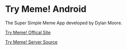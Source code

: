 # Try Meme! Android

The Super Simple Meme App developed by Dylan Moore.

[Try Meme! Offical Site](http://www.trymeme.com)

[Try Meme! Server Source](https://github.com/youcaughtafish/mgs-server)
